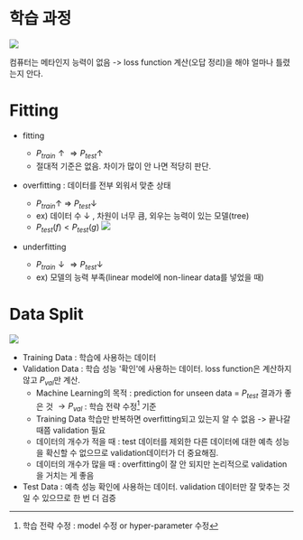 # 학습 과정
![](https://i.imgur.com/3sJfR4f.png)

컴퓨터는 메타인지 능력이 없음 -> loss function 계산(오답 정리)을 해야 얼마나 틀렸는지 안다.

# Fitting
-  fitting
	- $P_{train}\uparrow \Rightarrow P_{test}\uparrow$
	- 절대적 기준은 없음. 차이가 많이 안 나면 적당히 판단.
- overfitting : 데이터를 전부 외워서 맞춘 상태
	- $P_{train}\uparrow\  \Rightarrow\  P_{test} \downarrow$
	- ex) 데이터 수 $\downarrow$ , 차원이 너무 큼, 외우는 능력이 있는 모델(tree)
	- $P_{test}(f)<P_{test}(g)$
	![](https://i.imgur.com/thWVpVa.png)

 - underfitting
	 - $P_{train}\downarrow \Rightarrow P_{test}\downarrow$
	 - ex) 모델의 능력 부족(linear model에 non-linear data를 넣었을 때)
# Data Split
![](https://i.imgur.com/HaK3DMe.png)

- Training Data : 학습에 사용하는 데이터
- Validation Data : 학습 성능 '확인'에 사용하는 데이터. loss function은 계산하지 않고  $P_{val}$만 계산.
	- Machine Learning의 목적 : prediction for unseen data = $P_{test}$ 결과가 좋은 것  $\rightarrow P_{val}$ : 학습 전략 수정[^1] 기준
	- Training Data 학습만 반복하면 overfitting되고 있는지 알 수 없음 -> 끝나갈 때쯤 validation 필요
	- 데이터의 개수가 적을 때 : test 데이터를 제외한 다른 데이터에 대한 예측 성능을 확신할 수 없으므로 validation데이터가 더 중요해짐.
	- 데이터의 개수가 많을 때 : overfitting이 잘 안 되지만 논리적으로 validation을 거치는 게 좋음
- Test Data : 예측 성능 확인에 사용하는 데이터. validation 데이터만 잘 맞추는 것일 수 있으므로 한 번 더 검증

[^1]: 학습 전략 수정 : model 수정 or hyper-parameter 수정